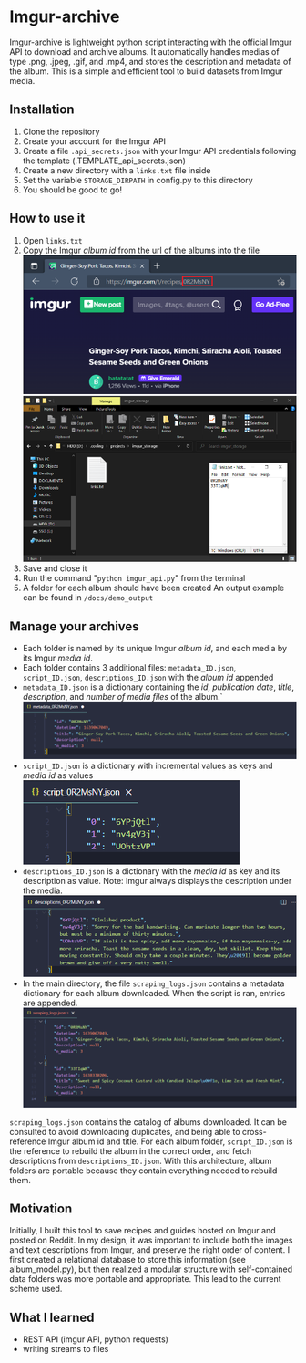 # Imgur-archive
Imgur-archive is lightweight python script interacting with the official Imgur API to download and archive albums. It automatically handles medias of type .png, .jpeg, .gif, and .mp4, and stores the description and metadata of the album. This is a simple and efficient tool to build datasets from Imgur media.

## Installation
1. Clone the repository
2. Create your account for the Imgur API
3. Create a file ``.api_secrets.json`` with your Imgur API credentials following the template (.TEMPLATE_api_secrets.json)
4. Create a new directory with a ``links.txt`` file inside
5. Set the variable ``STORAGE_DIRPATH`` in config.py to this directory
6. You should be good to go!

## How to use it
1. Open ``links.txt``
2. Copy the Imgur *album id* from the url of the albums into the file
![imgur_url](/docs/url.png)
![links_txt](/docs/link_txt.png)
3. Save and close it
4. Run the command "``python imgur_api.py``" from the terminal
5. A folder for each album should have been created
An output example can be found in ``/docs/demo_output``

## Manage your archives
- Each folder is named by its unique Imgur *album id*, and each media by its Imgur *media id*.
- Each folder contains 3 additional files: ``metadata_ID.json``, ``script_ID.json``, ``descriptions_ID.json`` with the *album id* appended
- ``metadata_ID.json`` is a dictionary containing the *id*, *publication date*, *title*, *description*, and *number of media files* of the album.`
![metadata](/docs/metadata.png)
- ``script_ID.json`` is a dictionary with incremental values as keys and *media id* as values
![script](/docs/script.png)
- ``descriptions_ID.json`` is a dictionary with the *media id* as key and its description as value. Note: Imgur always displays the description under the media.
![description](/docs/description.png)
- In the main directory, the file ``scraping_logs.json`` contains a metadata dictionary for each album downloaded. When the script is ran, entries are appended.
![logs](/docs/logs.png)

``scraping_logs.json`` contains the catalog of albums downloaded. It can be consulted to avoid downloading duplicates, and being able to cross-reference Imgur album id and title. For each album folder, ``script_ID.json`` is the reference to rebuild the album in the correct order, and fetch descriptions from ``descriptions_ID.json``. With this architecture, album folders are portable because they contain everything needed to rebuild them.

## Motivation
Initially, I built this tool to save recipes and guides hosted on Imgur and posted on Reddit. In my design, it was important to include both the images and text descriptions from Imgur, and preserve the right order of content. I first created a relational database to store this information (see album_model.py), but then realized a modular structure with self-contained data folders was more portable and appropriate. This lead to the current scheme used.

## What I learned
- REST API (imgur API, python requests)
- writing streams to files